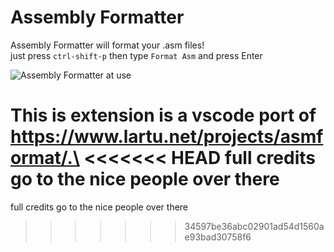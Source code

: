 # Assembly Formatter

Assembly Formatter will format your .asm files!\
just press `ctrl-shift-p` then type `Format Asm` and press Enter

![Assembly Formatter at use](https://i.imgur.com/INc2uh3.png)

This is extension is a vscode port of https://www.lartu.net/projects/asmformat/.\
<<<<<<< HEAD
full credits go to the nice people over there
=======
full credits go to the nice people over there
>>>>>>> 34597be36abc02901ad54d1560ae93bad30758f6

